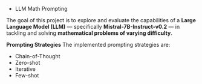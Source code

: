 - LLM Math Prompting

The goal of this project is to explore and evaluate the capabilities of a **Large Language Model (LLM)** — specifically **Mistral-7B-Instruct-v0.2** — in tackling and solving **mathematical problems of varying difficulty**.

**Prompting Strategies**
The implemented prompting strategies are:
- Chain-of-Thought  
- Zero-shot  
- Iterative  
- Few-shot  
